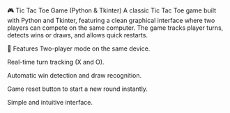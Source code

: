 
🎮 Tic Tac Toe Game (Python & Tkinter)
A classic Tic Tac Toe game built with Python and Tkinter, featuring a clean graphical interface where two players can compete on the same computer. The game tracks player turns, detects wins or draws, and allows quick restarts.

📌 Features
Two-player mode on the same device.

Real-time turn tracking (X and O).

Automatic win detection and draw recognition.

Game reset button to start a new round instantly.

Simple and intuitive interface.

